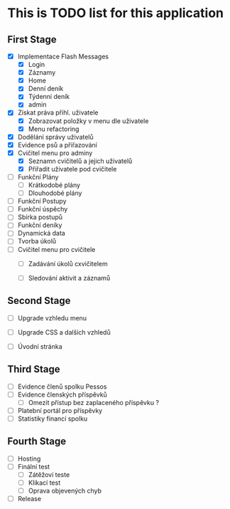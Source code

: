 # This is TODO list for this application


## First Stage
- [x] Implementace Flash Messages
    - [X] Login
    - [x] Záznamy
    - [X] Home
    - [x] Denní deník
    - [x] Týdenní deník
    - [x] admin
- [x] Získat práva přihl. uživatele
    - [x] Zobrazovat položky v menu dle uživatele
    - [x] Menu refactoring
- [x] Dodělání správy uživatelů
- [x] Evidence psů a přiřazování
- [x] Cvičitel menu pro adminy
    - [x] Seznamn cvičitelů a jejich uživatelů
    - [x] Přiřadit uživatele pod cvičitele
- [ ] Funkční Plány
    - [ ] Krátkodobé plány
    - [ ] Dlouhodobé plány
- [ ] Funkční Postupy
- [ ] Funkční úspěchy
- [ ] Sbírka postupů
- [ ] Funkční deníky
- [ ] Dynamická data
- [ ] Tvorba úkolů
- [ ] Cvičitel menu pro cvičitele
    - [ ] Zadávání úkolů cxvičitelem
    - [ ] Sledování aktivit a záznamů


## Second Stage 
- [ ] Upgrade vzhledu menu 
- [ ] Upgrade CSS a dalších vzhledů
- [ ] Úvodní stránka


## Third Stage 
- [ ] Evidence členů spolku Pessos 
- [ ] Evidence členských příspěvků
    - [ ] Omezit přístup bez zaplaceného příspěvku ?
- [ ] Platební portál pro příspěvky
- [ ] Statistiky financí spolku

## Fourth Stage
- [ ] Hosting
- [ ] Finální test 
    - [ ] Zátěžoví teste
    - [ ] Klikací test
    - [ ] Oprava objevených chyb
- [ ] Release